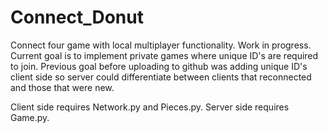# Connect_Donut
Connect four game with local multiplayer functionality. Work in progress. 
Current goal is to implement private games where unique ID's are required to join. 
Previous goal before uploading to github was adding unique ID's client side so server could differentiate between clients that reconnected and those that were new.

Client side requires Network.py and Pieces.py. Server side requires Game.py.
